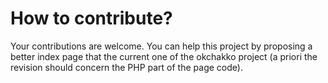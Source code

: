 # How to contribute?
Your contributions are welcome. You can help this project by proposing a better index page that the current one of the okchakko project (a priori the revision should concern the PHP part of the page code).

